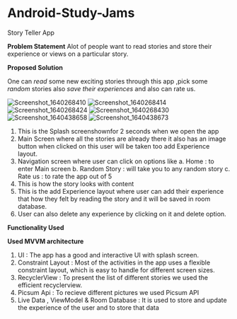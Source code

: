 # Android-Study-Jams
Story Teller App

**Problem Statement**
Alot of people want to read stories and store their experience or views on a particular story.

**Proposed Solution**

One can *read* some new exciting stories through this app ,pick some *random* stories also *save their experiences* and also can rate us.


![Screenshot_1640268410](https://user-images.githubusercontent.com/80695826/147252539-4cf9de5d-bd86-4085-af90-79e820574a51.png)
![Screenshot_1640268414](https://user-images.githubusercontent.com/80695826/147252548-acf7011f-8d06-414a-99c7-dd0e87049be0.png)
![Screenshot_1640268424](https://user-images.githubusercontent.com/80695826/147252554-50e1af51-42f1-4cf6-a3ff-da4dac655e79.png)
![Screenshot_1640268430](https://user-images.githubusercontent.com/80695826/147252569-71d6c6df-2e37-4f8f-bd8a-f2e4267124dd.png)
![Screenshot_1640438658](https://user-images.githubusercontent.com/80695826/147386087-9cb22106-b8c5-4e35-b219-ce8b52fad231.png)
![Screenshot_1640438673](https://user-images.githubusercontent.com/80695826/147386089-a0814962-2576-4103-b624-d93828386861.png)

1. This is the Splash screenshownfor 2 seconds when we open the app
2. Main Screen where all the stories are already there it also has an image button when clicked on this user will be taken too add Experience layout.
3. Navigation screen where user can click on options like
  a. Home : to enter Main screen
  b. Random Story : will take you to any random story
  c. Rate us : to rate the app out of 5
4. This is how the story looks with content
5. This is the add Experience layout where user can add their experience that how they felt by reading the story and it will be saved in room database.
6. User can also delete any experience by clicking on it and delete option.

**Functionality Used**

**Used MVVM architecture**

1. UI : The app has a good and interactive UI with splash screen.
2. Constraint Layout : Most of the activities in the app uses a flexible constraint layout, which is easy to handle for different screen sizes.
3. RecyclerView : To present the list of different stories we used the efficient recyclerview.
4. Picsum Api : To recieve different pictures we used Picsum API
5. Live Data , ViewModel & Room Database : It is used to store and update the experience of the user and to store that data
